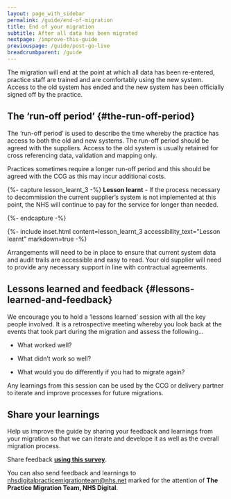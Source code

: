 ```yaml
---
layout: page_with_sidebar
permalink: /guide/end-of-migration
title: End of your migration
subtitle: After all data has been migrated
nextpage: /improve-this-guide
previouspage: /guide/post-go-live
breadcrumbparent: /guide
---
```


The migration will end at the point at which all data has been re-entered, practice staff are trained and are comfortably using the new system. Access to the old system has ended and the new system has been officially signed off by the practice.


## The ‘run-off period’ {#the-run-off-period}

The ‘run-off period’ is used to describe the time whereby the practice has access to both the old and new systems. The run-off period should be agreed with the suppliers. Access to the old system is usually retained for cross referencing data, validation and mapping only.

Practices sometimes require a longer run-off period and this should be agreed with the CCG as this may incur additional costs.

<!-- [UPLIFT] Removed specific reference to 45 days -->
{%- capture lesson_learnt_3 -%}
__Lesson learnt__ - If the process necessary to decommission the current supplier’s system is not implemented at this point, the NHS will continue to pay for the service for longer than needed.
<!-- [GAP] Need to add details regarding 'the document necessary to decommission'-->
<!-- [UPLIFT] Replaced 'document' with 'process' and 'sent' with 'implemented'-->
{%- endcapture -%}

{%- include inset.html content=lesson_learnt_3 accessibility_text="Lesson learnt" markdown=true -%}

Arrangements will need to be in place to ensure that current system data and audit trails are accessible and easy to read. Your old supplier will need to provide any necessary support in line with contractual agreements.
<!-- [UPLIFT] added reference to need for audit trails using original format in which data was captured -->
<!-- [GAP] there is no migration of audit trails at this point. We don't yet know how to transfer these -->

<!-- [GAP] we don't know how the M1 milestone payments will be managed within the Buying Catalogue
## Update the Catalogue {#update-the-catalogue}
After the Practice has migrated, the Catalogue should be updated with the date on which deployment occurred. 
{%- capture lesson_learnt_1 -%}
Not updating the Catalogue with the deployment details can cause issues with payments to the suppliers
{%- endcapture -%}
{%- include inset.html content=lesson_learnt_1 accessibility_text="Lesson learnt" markdown=true -%}
heading will need to read 'update the Catalogue' in any case -->
 
<!-- [GAP] need to clarify how to update the Catalogue with the date on which deployment occurred...
Previous text:
Steps to do this…
* The new supplier (target) provides a ‘GPSoC-R Deployment Survey Form’ to the practice
* The practice completes the ‘GPSoC-R Deployment Survey Form’
  - The form includes a Go-Live Date. It is essential that the Go-Live Date is entered.
  - The form includes a ‘Deployment Score’ section. This allows the practice to review their satisfaction with the deployment of the solution or service
  - The form includes a ‘Comments’ section. This allows the practice detail why they gave the Deployment Score and detail any areas where they feel the supplier could improve their Deployment Service
* Once the survey is complete, the practice sends the Deployment Survey Form to the Clinical Commissioning Group or Commissioning Support Unit (whichever is the assigned Tracking database administrator)
* The above assigned Tracking database administrator updates the Tracking database Schedule A Maintenance screen with the information that the practice has provided -->


## Lessons learned and feedback {#lessons-learned-and-feedback}

We encourage you to hold a ‘lessons learned’ session with all the key people involved. It is a retrospective meeting whereby you look back at the events that took part during the migration and assess the following…

* What worked well?


* What didn’t work so well?


* What would you do differently if you had to migrate again?

Any learnings from this session can be used by the CCG or delivery partner to iterate and improve processes for future migrations.


## Share your learnings

Help us improve the guide by sharing your feedback and learnings from your migration so that we can iterate and develope it as well as the overall migration process. 

Share feedback [**using this survey**](https://forms.office.com/Pages/ResponsePage.aspx?id=Hwf2UP67GkCIA2c3SOYp4nsSJoMExjNAvWPV0wF8vLFUNUZRTE9FQjE2U0dLM1k1VFVRSVRQT0JXUC4u).


You can also send feedback and learnings to <a href="mailto:nhsdigitalpracticemigrationteam@nhs.net?subject=Practice%20migration%20feedback%20-%20FAO%20The%20Practice%20Migration%20Team,%20NHSD%20Digital&body=For%20the%20attention%20of%20The%20Practice%20Migration%20Team,%20NHS Digital">nhsdigitalpracticemigrationteam@nhs.net</a> marked for the attention of **The Practice Migration Team, NHS Digital**.

